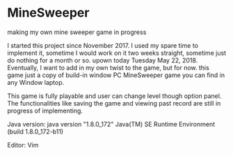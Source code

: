 # MineSweeper
making my own mine sweeper game in progress

I started this project since November 2017. I used my spare time to implement it, sometime I would work on it two weeks straight,
sometime just do nothing for a month or so. upown today Tuesday May 22, 2018. Eventually, I want to add in my own twist to
the game, but for now. this game just a copy of build-in window PC MineSweeper game you can find in any Window laptop.

This game is fully playable and user can change level though option panel. The functionalities like saving the game and viewing
past record are still in progress of implementing.

Java version: 
   java version "1.8.0_172"
   Java(TM) SE Runtime Environment (build 1.8.0_172-b11)
   
Editor: Vim
